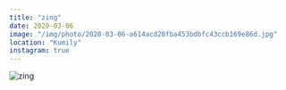 ```yaml
---
title: "zing"
date: 2020-03-06
image: "/img/photo/2020-03-06-a614acd28fba453bdbfc43ccb169e86d.jpg"
location: "Kumily"
instagram: true
---
```


![zing](/img/photo/2020-03-06-a614acd28fba453bdbfc43ccb169e86d.jpg)
